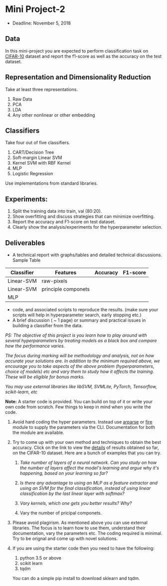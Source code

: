 # Mini Project-2


* Deadline: November 5, 2018

## Data

In this mini-project you are expected to perform classification task on 
[CIFAR-10](https://www.cs.toronto.edu/~kriz/cifar.html) dataset and report the f1-score as well as the accuracy on the test dataset. 
## Representation and Dimensionality Reduction

Take at least three representations.

1. Raw Data 
2. PCA 
3. LDA  
4. Any other nonlinear or other embedding 

## Classifiers

Take four out of five classifiers.

1. CART/Decision Tree 
2. Soft-margin Linear SVM 
3. Kernel SVM with RBF Kernel 
4. MLP  
5. Logistic Regression

Use implementations from standard libraries.

## Experiments:

1. Split the training data into train, val (80:20). 
2. Show overfitting and discuss strategies that can minimize
   overfitting.
4. Report the accuracy and F1-score on test dataset.
3. Clearly show the analysis/experiments for the hyperparameter selection.


## Deliverables

*  A technical report with graphs/tables and detailed technical 
discussions. Sample Table

| Classifier | Features            | Accuracy | F1-score |
|------------|---------------------|----------|----------|
| Linear-SVM | raw-pixels          |          |          |
| Linear-SVM | principle componets |          |          |
| MLP        |                     |          |          |


* code, and associated scripts to reproduce the results. (make
sure your scripts will help in hyperparameter search, early
stopping etc.)
*   A brief discussion ( ~ 1 page) or summary and practical issues
 in building a classifier from the data.

_PS: The objective of this project is you learn how to play around with
several hyperparameters by treating models as a black box and compare
how the performance varies._

_The focus during marking will be methodology and analysis, not on how
accurate your solutions are. In addition to the minimum required above,
we encourage you to take aspects of the above problem (hyperparameters,
choice of models) etc and vary them to study how it affects the
training. These will be eligible for bonus marks._ 



_You may use external libraries like libSVM, SVMLite, PyTorch, Tensorflow,
scikit-learn, etc_

**Note:** A starter code is provided. You can build on top of it or write your own code from scratch. Few things to keep in mind when you write the code.

1. Avoid hard coding the hyper parameters. Instead use [arparse](https://docs.python.org/3/library/argparse.html) or
[fire](https://github.com/google/python-fire) module to supply the parameters via the CLI. Documentation for both the module are available.

2. Try to come up with your own method and techniques to obtain the best accuracy. Click on the link to view the [details](http://rodrigob.github.io/are_we_there_yet/build/classification_datasets_results.html#43494641522d3130) of results obtained so far, on the CIFAR-10 dataset. Here are a bunch of examples that you can try.

    1. _Take number of layers of a neural network. Can you study
       on how the number of layers affect the model's learning and argue why
       it's happening, based on your learning so far?_

    2. _Is there any advantage to using an MLP as a feature extractor and
       using an SVM for the final classification, instead of using linear
       classification by the last linear layer with softmax?_

    3. _Vary kernels, which one gets you better results? Why?_

    4. Vary the number of pricipal componets.

3. Please avoid plagirism. As mentioned above you can use external libraries. The focus is to learn how to use them, understand their documentation, vary the parameters etc. The coding required is minimal. Try to be orignal and come up with novel solutions.

4. If you are using the starter code then you need to have the following:
	
	1. python 3.5 or above
	2. scikit learn
	3. tqdm

	You can do a simple pip install to download sklearn and tqdm. 